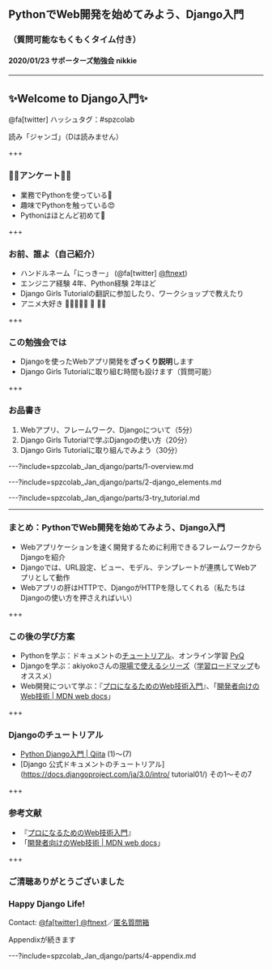 ## PythonでWeb開発を始めてみよう、Django入門
### （質問可能なもくもくタイム付き） 
#### 2020/01/23 サポーターズ勉強会 nikkie

---

## ✨Welcome to Django入門✨

@fa[twitter] ハッシュタグ：#spzcolab

読み「ジャンゴ」（Dは読みません）

+++

### 🙋‍♀️アンケート🙋‍♂️

- 業務でPythonを使っている💪
- 趣味でPythonを触っている😍
- Pythonはほとんど初めて🔰

+++

### お前、誰よ（自己紹介）

- ハンドルネーム「にっきー」 (@fa[twitter] [@ftnext](https://twitter.com/ftnext))
- エンジニア経験 4年、Python経験 2年ほど
- Django Girls Tutorialの翻訳に参加したり、ワークショップで教えたり
- アニメ大好き 🥭🍑🍊🍐🧺 🏐 🎺🎷

+++

### この勉強会では

- Djangoを使ったWebアプリ開発を**ざっくり説明**します
- Django Girls Tutorialに取り組む時間も設けます（質問可能）

+++

### お品書き

1. Webアプリ、フレームワーク、Djangoについて（5分）
2. Django Girls Tutorialで学ぶDjangoの使い方（20分）
3. Django Girls Tutorialに取り組んでみよう（30分）

---?include=spzcolab_Jan_django/parts/1-overview.md

---?include=spzcolab_Jan_django/parts/2-django_elements.md

---?include=spzcolab_Jan_django/parts/3-try_tutorial.md

---

### まとめ：PythonでWeb開発を始めてみよう、Django入門

- Webアプリケーションを速く開発するために利用できるフレームワークからDjangoを紹介
- Djangoでは、URL設定、ビュー、モデル、テンプレートが連携してWebアプリとして動作
- Webアプリの肝はHTTPで、DjangoがHTTPを隠してくれる（私たちはDjangoの使い方を押さえればいい）

+++

### この後の学び方案

- Pythonを学ぶ：ドキュメントの[チュートリアル](https://docs.python.org/ja/3/tutorial/)、オンライン学習 [PyQ](https://pyq.jp/)
- Djangoを学ぶ：akiyokoさんの[現場で使えるシリーズ](https://akiyoko.booth.pm/)（[学習ロードマップ](https://akiyoko.hatenablog.jp/entry/2018/12/01/133427)もオススメ）
- Web開発について学ぶ：『[プロになるためのWeb技術入門](https://gihyo.jp/book/2010/978-4-7741-4235-7)』、「[開発者向けのWeb技術 | MDN web docs](https://developer.mozilla.org/ja/docs/Web)」

+++

### Djangoのチュートリアル

- [Python Django入門 | Qiita](https://qiita.com/kaki_k/items/511611cadac1d0c69c54) (1)〜(7)
- [Django 公式ドキュメントのチュートリアル](https://docs.djangoproject.com/ja/3.0/intro/ tutorial01/) その1〜その7

+++

### 参考文献

- 『[プロになるためのWeb技術入門](https://gihyo.jp/book/2010/978-4-7741-4235-7)』
- 「[開発者向けのWeb技術 | MDN web docs](https://developer.mozilla.org/ja/docs/Web)」

+++

### ご清聴ありがとうございました
### Happy Django Life!

Contact: [@fa[twitter] @ftnext](https://twitter.com/ftnext)／[匿名質問箱](https://peing.net/ja/ftnext)

Appendixが続きます

---?include=spzcolab_Jan_django/parts/4-appendix.md
